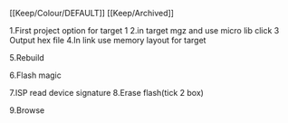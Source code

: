 [[Keep/Colour/DEFAULT]] [[Keep/Archived]] 





1.First project  option for target 1 
2.in target mgz and use micro lib click
3 Output hex file
4.In link use memory layout for target


5.Rebuild





6.Flash magic

7.ISP  read device signature
8.Erase flash(tick 2 box)

9.Browse

